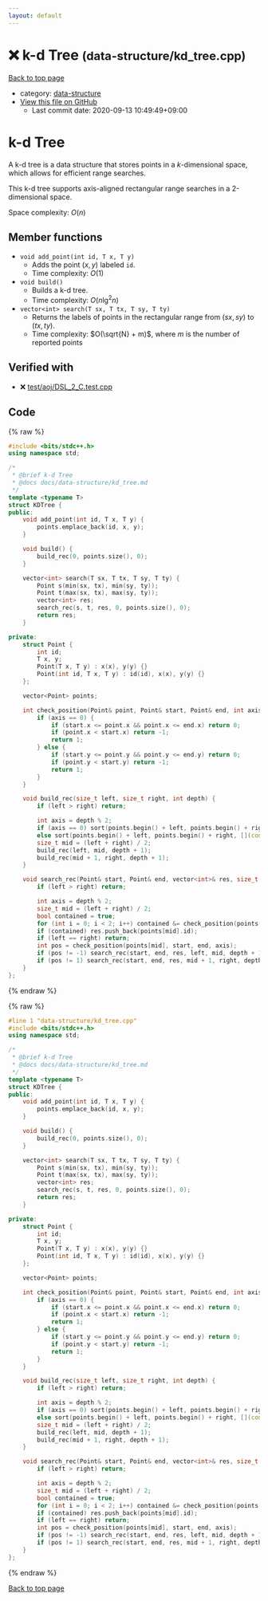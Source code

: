 ```yaml
---
layout: default
---
```


<!-- mathjax config similar to math.stackexchange -->
<script type="text/javascript" async
  src="https://cdnjs.cloudflare.com/ajax/libs/mathjax/2.7.5/MathJax.js?config=TeX-MML-AM_CHTML">
</script>
<script type="text/x-mathjax-config">
  MathJax.Hub.Config({
    TeX: { equationNumbers: { autoNumber: "AMS" }},
    tex2jax: {
      inlineMath: [ ['$','$'] ],
      processEscapes: true
    },
    "HTML-CSS": { matchFontHeight: false },
    displayAlign: "left",
    displayIndent: "2em"
  });
</script>

<script type="text/javascript" src="https://cdnjs.cloudflare.com/ajax/libs/jquery/3.4.1/jquery.min.js"></script>
<script src="https://cdn.jsdelivr.net/npm/jquery-balloon-js@1.1.2/jquery.balloon.min.js" integrity="sha256-ZEYs9VrgAeNuPvs15E39OsyOJaIkXEEt10fzxJ20+2I=" crossorigin="anonymous"></script>
<script type="text/javascript" src="../../assets/js/copy-button.js"></script>
<link rel="stylesheet" href="../../assets/css/copy-button.css" />


# :x: k-d Tree <small>(data-structure/kd_tree.cpp)</small>

<a href="../../index.html">Back to top page</a>

* category: <a href="../../index.html#36397fe12f935090ad150c6ce0c258d4">data-structure</a>
* <a href="{{ site.github.repository_url }}/blob/master/data-structure/kd_tree.cpp">View this file on GitHub</a>
    - Last commit date: 2020-09-13 10:49:49+09:00




# k-d Tree

A k-d tree is a data structure that stores points in a $k$-dimensional space, which allows for efficient range searches.

This k-d tree supports axis-aligned rectangular range searches in a 2-dimensional space.

Space complexity: $O(n)$

## Member functions

- `void add_point(int id, T x, T y)`
    - Adds the point $(x, y)$ labeled `id`.
    - Time complexity: $O(1)$
- `void build()`
    - Builds a k-d tree.
    - Time complexity: $O(n\lg^2 n)$
- `vector<int> search(T sx, T tx, T sy, T ty)`
    - Returns the labels of points in the rectangular range from $(sx, sy)$ to $(tx, ty)$.
    - Time complexity: $O(\sqrt{N} + m)$, where $m$ is the number of reported points

## Verified with

* :x: <a href="../../verify/test/aoj/DSL_2_C.test.cpp.html">test/aoj/DSL_2_C.test.cpp</a>


## Code

<a id="unbundled"></a>
{% raw %}
```cpp
#include <bits/stdc++.h>
using namespace std;

/*
 * @brief k-d Tree
 * @docs docs/data-structure/kd_tree.md
 */
template <typename T>
struct KDTree {
public:
    void add_point(int id, T x, T y) {
        points.emplace_back(id, x, y);
    }

    void build() {
        build_rec(0, points.size(), 0);
    }

    vector<int> search(T sx, T tx, T sy, T ty) {
        Point s(min(sx, tx), min(sy, ty));
        Point t(max(sx, tx), max(sy, ty));
        vector<int> res;
        search_rec(s, t, res, 0, points.size(), 0);
        return res;
    }

private:
    struct Point {
        int id;
        T x, y;
        Point(T x, T y) : x(x), y(y) {}
        Point(int id, T x, T y) : id(id), x(x), y(y) {}
    };

    vector<Point> points;

    int check_position(Point& point, Point& start, Point& end, int axis) {
        if (axis == 0) {
            if (start.x <= point.x && point.x <= end.x) return 0;
            if (point.x < start.x) return -1;
            return 1;
        } else {
            if (start.y <= point.y && point.y <= end.y) return 0;
            if (point.y < start.y) return -1;
            return 1;
        }
    }

    void build_rec(size_t left, size_t right, int depth) {
        if (left > right) return;

        int axis = depth % 2;
        if (axis == 0) sort(points.begin() + left, points.begin() + right, [](const auto& p1, const auto& p2) { return p1.x < p2.x; });
        else sort(points.begin() + left, points.begin() + right, [](const auto& p1, const auto& p2) { return p1.y < p2.y; });
        size_t mid = (left + right) / 2;
        build_rec(left, mid, depth + 1);
        build_rec(mid + 1, right, depth + 1);
    }

    void search_rec(Point& start, Point& end, vector<int>& res, size_t left, size_t right, int depth) {
        if (left > right) return;

        int axis = depth % 2;
        size_t mid = (left + right) / 2;
        bool contained = true;
        for (int i = 0; i < 2; i++) contained &= check_position(points[mid], start, end, i) == 0;
        if (contained) res.push_back(points[mid].id);
        if (left == right) return;
        int pos = check_position(points[mid], start, end, axis);
        if (pos != -1) search_rec(start, end, res, left, mid, depth + 1);
        if (pos != 1) search_rec(start, end, res, mid + 1, right, depth + 1);
    }
};
```
{% endraw %}

<a id="bundled"></a>
{% raw %}
```cpp
#line 1 "data-structure/kd_tree.cpp"
#include <bits/stdc++.h>
using namespace std;

/*
 * @brief k-d Tree
 * @docs docs/data-structure/kd_tree.md
 */
template <typename T>
struct KDTree {
public:
    void add_point(int id, T x, T y) {
        points.emplace_back(id, x, y);
    }

    void build() {
        build_rec(0, points.size(), 0);
    }

    vector<int> search(T sx, T tx, T sy, T ty) {
        Point s(min(sx, tx), min(sy, ty));
        Point t(max(sx, tx), max(sy, ty));
        vector<int> res;
        search_rec(s, t, res, 0, points.size(), 0);
        return res;
    }

private:
    struct Point {
        int id;
        T x, y;
        Point(T x, T y) : x(x), y(y) {}
        Point(int id, T x, T y) : id(id), x(x), y(y) {}
    };

    vector<Point> points;

    int check_position(Point& point, Point& start, Point& end, int axis) {
        if (axis == 0) {
            if (start.x <= point.x && point.x <= end.x) return 0;
            if (point.x < start.x) return -1;
            return 1;
        } else {
            if (start.y <= point.y && point.y <= end.y) return 0;
            if (point.y < start.y) return -1;
            return 1;
        }
    }

    void build_rec(size_t left, size_t right, int depth) {
        if (left > right) return;

        int axis = depth % 2;
        if (axis == 0) sort(points.begin() + left, points.begin() + right, [](const auto& p1, const auto& p2) { return p1.x < p2.x; });
        else sort(points.begin() + left, points.begin() + right, [](const auto& p1, const auto& p2) { return p1.y < p2.y; });
        size_t mid = (left + right) / 2;
        build_rec(left, mid, depth + 1);
        build_rec(mid + 1, right, depth + 1);
    }

    void search_rec(Point& start, Point& end, vector<int>& res, size_t left, size_t right, int depth) {
        if (left > right) return;

        int axis = depth % 2;
        size_t mid = (left + right) / 2;
        bool contained = true;
        for (int i = 0; i < 2; i++) contained &= check_position(points[mid], start, end, i) == 0;
        if (contained) res.push_back(points[mid].id);
        if (left == right) return;
        int pos = check_position(points[mid], start, end, axis);
        if (pos != -1) search_rec(start, end, res, left, mid, depth + 1);
        if (pos != 1) search_rec(start, end, res, mid + 1, right, depth + 1);
    }
};

```
{% endraw %}

<a href="../../index.html">Back to top page</a>

